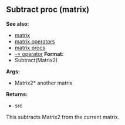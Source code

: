 ## Subtract proc (matrix)
**See also:**
*   [matrix](/ref/matrix.md) 
*   [matrix operators](/ref/matrix/operators.md) 
*   [matrix procs](/ref/matrix/proc.md) 
*   [-= operator](/ref/operator/+=.md) <!-- -->
**Format:**
*   Subtract(Matrix2)
<!-- -->
**Args:**
*   Matrix2* another matrix
<!-- -->
**Returns:**
*   src


This subtracts Matrix2 from the current matrix.